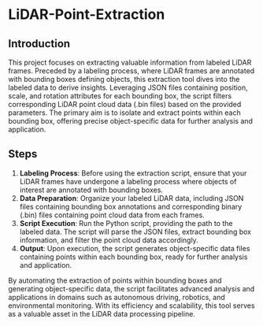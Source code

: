# LiDAR-Point-Extraction

## Introduction
This project focuses on extracting valuable information from labeled LiDAR frames. Preceded by a labeling process, where LiDAR frames are annotated with bounding boxes defining objects, this extraction tool dives into the labeled data to derive insights. Leveraging JSON files containing position, scale, and rotation attributes for each bounding box, the script filters corresponding LiDAR point cloud data (.bin files) based on the provided parameters. The primary aim is to isolate and extract points within each bounding box, offering precise object-specific data for further analysis and application.

## Steps
1. **Labeling Process**: Before using the extraction script, ensure that your LiDAR frames have undergone a labeling process where objects of interest are annotated with bounding boxes.
2. **Data Preparation**: Organize your labeled LiDAR data, including JSON files containing bounding box annotations and corresponding binary (.bin) files containing point cloud data from each frames.
3. **Script Execution**: Run the Python script, providing the path to the labeled data. The script will parse the JSON files, extract bounding box information, and filter the point cloud data accordingly.
4. **Output**: Upon execution, the script generates object-specific data files containing points within each bounding box, ready for further analysis and application.

By automating the extraction of points within bounding boxes and generating object-specific data, the script facilitates advanced analysis and applications in domains such as autonomous driving, robotics, and environmental monitoring. With its efficiency and scalability, this tool serves as a valuable asset in the LiDAR data processing pipeline.
